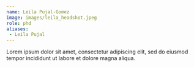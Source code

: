 ```yaml
---
name: Leila Pujal-Gomez
image: images/leila_headshot.jpeg
role: phd
aliases:
 - Leila Pujal
---
```


Lorem ipsum dolor sit amet, consectetur adipiscing elit, sed do eiusmod tempor incididunt ut labore et dolore magna aliqua.

